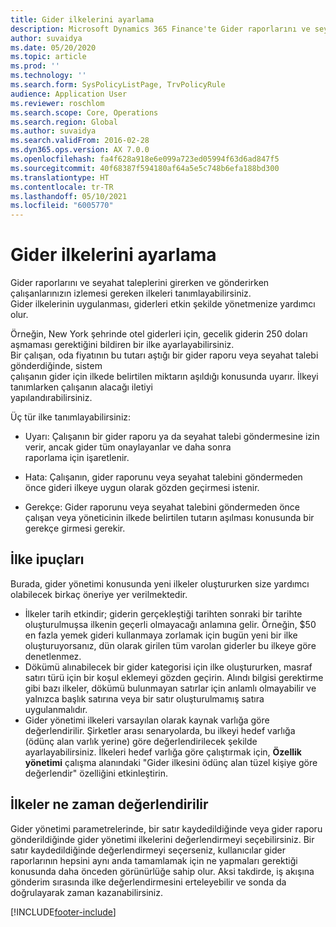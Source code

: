 ```yaml
---
title: Gider ilkelerini ayarlama
description: Microsoft Dynamics 365 Finance'te Gider raporlarını ve seyahat taleplerini girerken ve gönderirken çalışanlarınızın izlemesi gereken gider ilkelerini tanımlayabilirsiniz.
author: suvaidya
ms.date: 05/20/2020
ms.topic: article
ms.prod: ''
ms.technology: ''
ms.search.form: SysPolicyListPage, TrvPolicyRule
audience: Application User
ms.reviewer: roschlom
ms.search.scope: Core, Operations
ms.search.region: Global
ms.author: suvaidya
ms.search.validFrom: 2016-02-28
ms.dyn365.ops.version: AX 7.0.0
ms.openlocfilehash: fa4f628a918e6e099a723ed05994f63d6ad847f5
ms.sourcegitcommit: 40f68387f594180af64a5e5c748b6efa188bd300
ms.translationtype: HT
ms.contentlocale: tr-TR
ms.lasthandoff: 05/10/2021
ms.locfileid: "6005770"
---
```

# <a name="set-up-expense-policies"></a>Gider ilkelerini ayarlama

Gider raporlarını ve seyahat taleplerini girerken ve gönderirken çalışanlarınızın izlemesi gereken ilkeleri tanımlayabilirsiniz.         
Gider ilkelerinin uygulanması, giderleri etkin şekilde yönetmenize yardımcı olur.         

Örneğin, New York şehrinde otel giderleri için, gecelik giderin 250 doları aşmaması gerektiğini bildiren bir ilke ayarlayabilirsiniz.       
Bir çalışan, oda fiyatının bu tutarı aştığı bir gider raporu veya seyahat talebi gönderdiğinde, sistem        
çalışanın gider için ilkede belirtilen miktarın aşıldığı konusunda uyarır. İlkeyi tanımlarken çalışanın alacağı iletiyi         
yapılandırabilirsiniz.      
        
Üç tür ilke tanımlayabilirsiniz:         
        
- Uyarı: Çalışanın bir gider raporu ya da seyahat talebi göndermesine izin verir, ancak gider tüm onaylayanlar ve daha sonra         
  raporlama için işaretlenir.        

- Hata: Çalışanın, gider raporunu veya seyahat talebini göndermeden önce gideri ilkeye uygun olarak gözden geçirmesi istenir.       
 
 - Gerekçe: Gider raporunu veya seyahat talebini göndermeden önce çalışan veya yöneticinin ilkede belirtilen tutarın aşılması konusunda bir gerekçe girmesi gerekir.        

## <a name="policy-tips"></a>İlke ipuçları
Burada, gider yönetimi konusunda yeni ilkeler oluştururken size yardımcı olabilecek birkaç öneriye yer verilmektedir. 
* İlkeler tarih etkindir; giderin gerçekleştiği tarihten sonraki bir tarihte oluşturulmuşsa ilkenin geçerli olmayacağı anlamına gelir. Örneğin, $50 en fazla yemek gideri kullanmaya zorlamak için bugün yeni bir ilke oluşturuyorsanız, dün olarak girilen tüm varolan giderler bu ilkeye göre denetlenmez.
* Dökümü alınabilecek bir gider kategorisi için ilke oluştururken, masraf satırı türü için bir koşul eklemeyi gözden geçirin. Alındı bilgisi gerektirme gibi bazı ilkeler, dökümü bulunmayan satırlar için anlamlı olmayabilir ve yalnızca başlık satırına veya bir satır oluşturulmamış satıra uygulanmalıdır. 
* Gider yönetimi ilkeleri varsayılan olarak kaynak varlığa göre değerlendirilir. Şirketler arası senaryolarda, bu ilkeyi hedef varlığa (ödünç alan varlık yerine) göre değerlendirilecek şekilde ayarlayabilirsiniz. İlkeleri hedef varlığa göre çalıştırmak için, **Özellik yönetimi** çalışma alanındaki "Gider ilkesini ödünç alan tüzel kişiye göre değerlendir" özelliğini etkinleştirin.

## <a name="when-to-evaluate-policies"></a>İlkeler ne zaman değerlendirilir

Gider yönetimi parametrelerinde, bir satır kaydedildiğinde veya gider raporu gönderildiğinde gider yönetimi ilkelerini değerlendirmeyi seçebilirsiniz. Bir satır kaydedildiğinde değerlendirmeyi seçerseniz, kullanıcılar gider raporlarının hepsini aynı anda tamamlamak için ne yapmaları gerektiği konusunda daha önceden görünürlüğe sahip olur. Aksi takdirde, iş akışına gönderim sırasında ilke değerlendirmesini erteleyebilir ve sonda da doğrulayarak zaman kazanabilirsiniz.


[!INCLUDE[footer-include](../includes/footer-banner.md)]